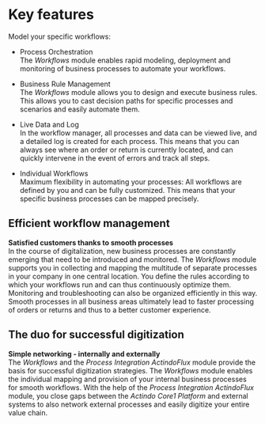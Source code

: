 # Key features

Model your specific workflows:

- Process Orchestration      
  The *Workflows* module enables rapid modeling, deployment and monitoring of business processes to automate your workflows.

- Business Rule Management      
  The *Workflows* module allows you to design and execute business rules. This allows you to cast decision paths for specific processes and scenarios and easily automate them.

- Live Data and Log     
  In the workflow manager, all processes and data can be viewed live, and a detailed log is created for each process. This means that you can always see where an order or return is currently located, and can quickly intervene in the event of errors and track all steps.

- Individual Workflows     
  Maximum flexibility in automating your processes: All workflows are defined by you and can be fully customized. This means that your specific business processes can be mapped precisely.


## Efficient workflow management

**Satisfied customers thanks to smooth processes**    
In the course of digitalization, new business processes are constantly emerging that need to be introduced and monitored. The *Workflows* module supports you in collecting and mapping the multitude of separate processes in your company in one central location. You define the rules according to which your workflows run and can thus continuously optimize them. Monitoring and troubleshooting can also be organized efficiently in this way. Smooth processes in all business areas ultimately lead to faster processing of orders or returns and thus to a better customer experience.


## The duo for successful digitization

**Simple networking - internally and externally**      
The *Workflows* and the *Process Integration ActindoFlux* module provide the basis for successful digitization strategies. The *Workflows* module enables the individual mapping and provision of your internal business processes for smooth workflows. With the help of the *Process Integration ActindoFlux* module, you close gaps between the *Actindo Core1 Platform* and external systems to also network external processes and easily digitize your entire value chain.
